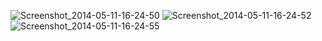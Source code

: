 
![Screenshot_2014-05-11-16-24-50](https://user-images.githubusercontent.com/60290307/73121506-4784d080-3fad-11ea-9fff-4af0a0d4e30e.jpg)
![Screenshot_2014-05-11-16-24-52](https://user-images.githubusercontent.com/60290307/73121507-4784d080-3fad-11ea-8637-8e78e75d92d6.jpg)
![Screenshot_2014-05-11-16-24-55](https://user-images.githubusercontent.com/60290307/73121508-481d6700-3fad-11ea-871c-1b6baf28b0a7.jpg)
